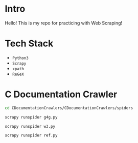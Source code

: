# Intro
Hello! This is my repo for practicing with Web Scraping!
# Tech Stack
* `Python3`
* `Scrapy`
* `xpath`
* `ReGeX`
# C Documentation Crawler
```bash
cd CDocumentationCrawlers/CDocumentationCrawlers/spiders
```
```bash
scrapy runspider g4g.py
```
```bash
scrapy runspider w3.py
```
```bash
scrapy runspider ref.py
```